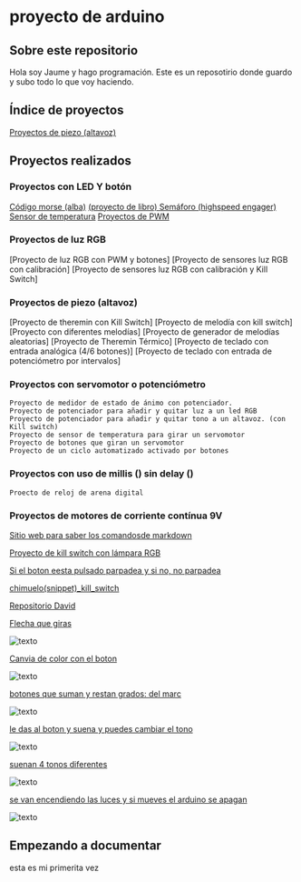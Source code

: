 # proyecto de arduino

## Sobre este repositorio

Hola soy Jaume y hago programación. Este es un reposotirio donde guardo y subo todo lo que voy haciendo. 

## Índice de proyectos

[Proyectos de piezo (altavoz)](#proyectos-de-piezo-altavoz)

## Proyectos realizados

### Proyectos con LED Y botón

[Código morse (alba)](https://github.com/Albitah24/arduino/blob/main/SOS_MORSE.ino)
[(proyecto de libro) Semáforo (highspeed engager)](https://github.com/Jsamapro/arduino/blob/main/SEMAFORO.ino)
[Sensor de temperatura](https://github.com/Jsamapro/arduino/blob/main/medidor_de_temperatura.ino)
[Proyectos de PWM](https://github.com/Jsamapro/arduino/blob/main/PWM1.ino)


### Proyectos de luz RGB

[Proyecto de luz RGB con PWM y botones]
[Proyecto de sensores luz RGB con calibración]
[Proyecto de sensores luz RGB con calibración y Kill Switch]

### Proyectos de piezo (altavoz)

[Proyecto de theremin con Kill Switch]
[Proyecto de melodía con kill switch]
[Proyecto con diferentes melodías]
[Proyecto de generador de melodías aleatorias]
[Proyecto de Theremin Térmico]
[Proyecto de teclado con entrada analógica (4/6 botones)]
[Proyecto de teclado con entrada de potenciómetro por intervalos]

### Proyectos con servomotor o potenciómetro

    Proyecto de medidor de estado de ánimo con potenciador.
    Proyecto de potenciador para añadir y quitar luz a un led RGB
    Proyecto de potenciador para añadir y quitar tono a un altavoz. (con Kill switch)
    Proyecto de sensor de temperatura para girar un servomotor
    Proyecto de botones que giran un servomotor
    Proyecto de un ciclo automatizado activado por botones

### Proyectos con uso de millis () sin delay ()

    Proecto de reloj de arena digital

### Proyectos de motores de corriente contínua 9V



[Sitio web para saber los comandosde markdown](https://guides.github.com/pdfs/markdown-cheatsheet-online.pdf)

[Proyecto de kill switch con lámpara RGB](https://github.com/Jsamapro/arduino/blob/main/kill_switch.ino)

[Si el boton eesta pulsado parpadea y si no, no parpadea](https://github.com/Jsamapro/arduino/blob/main/PWM1.ino)



[chimuelo(snippet)_kill_switch](https://github.com/Jsamapro/arduino/blob/main/snippet_kill_switch.cpp)

[Repositorio David](https://github.com/d-prieto/arduinoCourse#repositorios-de-alumnos)

[Flecha que giras](https://github.com/Jsamapro/arduino/blob/main/ruleta_de_los_animos.ino)

![texto](https://github.com/Jsamapro/arduino/blob/main/IMG_20210208_123424.jpg)

[Canvia de color con el boton](https://github.com/Jsamapro/arduino/blob/main/luz_moludable.ino)

![texto](https://github.com/Jsamapro/arduino/blob/main/IMG_20210209_115945.jpg)

[botones que suman y restan grados: del marc](https://github.com/Jsamapro/arduino/blob/main/botones_suman_y_restan_grados.ino)

![texto](https://github.com/Jsamapro/arduino/blob/main/IMG_20210209_131707.jpg)

[le das al boton y suena y puedes cambiar el tono](https://github.com/Jsamapro/arduino/blob/main/theremin_con_killswitch_y_potenciometro.ino)

![texto](https://raw.githubusercontent.com/Wesley3455/Arduino-/main/1612871762579.jpg)

[suenan 4 tonos diferentes](https://github.com/Jsamapro/arduino/blob/main/instrumento_de_teclado.ino)

![texto](https://github.com/Jsamapro/arduino/blob/main/IMG_20210212_102140.jpg)

[se van encendiendo las luces y si mueves el arduino se apagan](https://github.com/Jsamapro/arduino/blob/main/Reloj_de_arena_digital.ino)

![texto](https://github.com/Jsamapro/arduino/blob/main/IMG_20210212_133738.jpg)

## Empezando a documentar
esta es mi primerita vez
